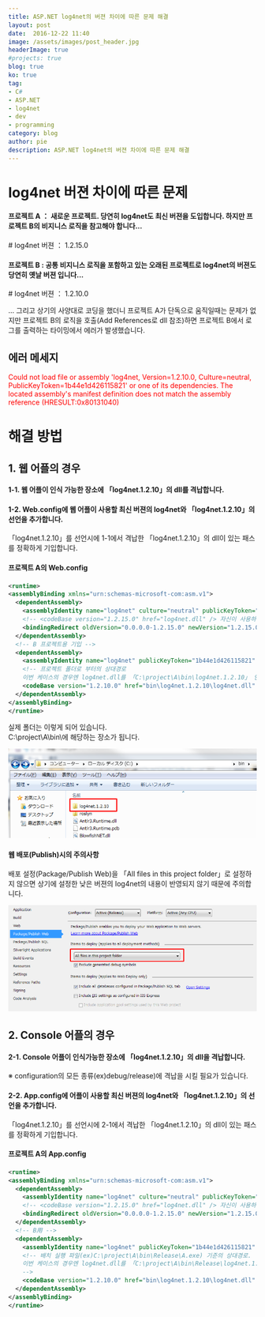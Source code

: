```yaml
---
title: ASP.NET log4net의 버젼 차이에 따른 문제 해결
layout: post
date:  2016-12-22 11:40
image: /assets/images/post_header.jpg
headerImage: true
#projects: true
blog: true
ko: true
tag:
- C#
- ASP.NET
- log4net
- dev
- programming
category: blog
author: pie
description: ASP.NET log4net의 버젼 차이에 따른 문제 해결
---
```


# log4net 버젼 차이에 따른 문제

#### 프로젝트 A ： 새로운 프로젝트. 당연히 log4net도 최신 버젼을 도입합니다. 하지만 프로젝트 B의 비지니스 로직을 참고해야 합니다...

\# log4net 버젼 ： 1.2.15.0

#### 프로젝트 B : 공통 비지니스 로직을 포함하고 있는 오래된 프로젝트로 log4net의 버젼도 당연히 옛날 버젼 입니다...

\# log4net 버젼 ： 1.2.10.0

… 그리고 상기의 사양대로 코딩을 했더니 프로젝트 A가 단독으로 움직일때는 문제가 없지만 프로젝트 B의 로직을 호출(Add References로 dll 참조)하면 프로젝트 B에서 로그를 출력하는 타이밍에서 에러가 발생했습니다.

## 에러 메세지
<font color="red">
Could not load file or assembly 'log4net, Version=1.2.10.0, Culture=neutral, PublicKeyToken=1b44e1d426115821' or one of its dependencies. The located assembly's manifest definition does not match the assembly reference (HRESULT:0x80131040)
</font>

# 해결 방법

## 1. 웹 어플의 경우

#### 1-1. 웹 어플이 인식 가능한 장소에 「log4net.1.2.10」의 dll를 격납합니다.

#### 1-2. Web.config에 웹 어플이 사용할 최신 버젼의 log4net와 「log4net.1.2.10」의 선언을 추가합니다.

「log4net.1.2.10」를 선언시에 1-1에서 격납한 「log4net.1.2.10」의 dll이 있는 패스를 정확하게 기입합니다.


#### 프로젝트 A의 Web.config
```xml
<runtime>
<assemblyBinding xmlns="urn:schemas-microsoft-com:asm.v1">
  <dependentAssembly>
	<assemblyIdentity name="log4net" culture="neutral" publicKeyToken="669e0ddf0bb1aa2a" />
	<!-- <codeBase version="1.2.15.0" href="log4net.dll" /> 자신이 사용하는 log4net의 버젼은 기입하지 않아도 상관없음 -->
	<bindingRedirect oldVersion="0.0.0.0-1.2.15.0" newVersion="1.2.15.0" />
  </dependentAssembly>
  <!-- B 프로젝트용 기입 -->
  <dependentAssembly>
	<assemblyIdentity name="log4net" publicKeyToken="1b44e1d426115821" />
	<!-- 프로젝트 폴더로 부터의 상대경로
	이번 케이스의 경우엔 log4net.dll를 「C:\project\A\bin\log4net.1.2.10」 안에 격납하고 있다. -->
	<codeBase version="1.2.10.0" href="bin\log4net.1.2.10\log4net.dll" />
  </dependentAssembly>
</assemblyBinding>
</runtime>
```
실제 폴더는 이렇게 되어 있습니다.<br/>
C:\project\A\bin\에 해당하는 장소가 됩니다.

![0044-1.png](/assets/images/post/0044-1.png)


#### 웹 배포(Publish)시의 주의사항

배포 설정(Package/Publish Web)을 「All files in this project folder」로 설정하지 않으면 상기에 설정한 낮은 버젼의 log4net의 내용이 반영되지 않기 때문에 주의합니다.

![0044-2.png](/assets/images/post/0044-2.png)



## 2. Console 어플의 경우

#### 2-1. Console 어플이 인식가능한 장소에 「log4net.1.2.10」의 dll을 격납합니다.
※ configuration의 모든 종류(ex)debug/release)에 격납을 시킬 필요가 있습니다.

#### 2-2. App.config에 어플이 사용할 최신 버젼의 log4net와 「log4net.1.2.10」의 선언을 추가합니다.
「log4net.1.2.10」를 선언시에 2-1에서 격납한 「log4net.1.2.10」의 dll이 있는 패스를 정확하게 기입합니다.


#### 프로젝트 A의 App.config
```xml
<runtime>
<assemblyBinding xmlns="urn:schemas-microsoft-com:asm.v1">
  <dependentAssembly>
	<assemblyIdentity name="log4net" culture="neutral" publicKeyToken="669e0ddf0bb1aa2a" />
	<!-- <codeBase version="1.2.15.0" href="log4net.dll" /> 자신이 사용하는 log4net의 버젼은 기입하지 않아도 상관없음 -->
	<bindingRedirect oldVersion="0.0.0.0-1.2.15.0" newVersion="1.2.15.0" />
  </dependentAssembly>
  <!-- B用 -->
  <dependentAssembly>
	<assemblyIdentity name="log4net" publicKeyToken="1b44e1d426115821" />
	<!-- 배치 실행 파일(ex)C:\project\A\bin\Release\A.exe) 기준의 상대경로.
	이번 케이스의 경우엔 log4net.dll를 「C:\project\A\bin\Release\log4net.1.2.10」안에 격납하고 있다.
	-->
	<codeBase version="1.2.10.0" href="bin\log4net.1.2.10\log4net.dll" />
  </dependentAssembly>
</assemblyBinding>
</runtime>
```
